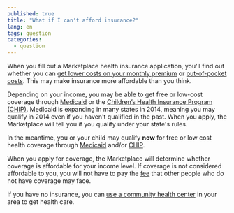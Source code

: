 ```yaml
---
published: true
title: "What if I can't afford insurance?"
lang: en
tags: question
categories:
  - question
---
```


When you fill out a Marketplace health insurance application, you'll find out whether you can [get lower costs on your monthly premium](/will-i-qualify-to-save-on-monthly-premiums) or [out-of-pocket costs](/will-i-qualify-to-save-on-out-of-pocket-costs). This may make insurance more affordable than you think. 

Depending on your income, you may be able to get free or low-cost coverage through [Medicaid](/do-i-qualify-for-medicaid) or the [Children’s Health Insurance Program (CHIP)](/are-my-children-eligible-for-chip). Medicaid is expanding in many states in 2014, meaning you may qualify in 2014 even if you haven't qualified in the past. When you apply, the Marketplace will tell you if you qualify under your state's rules.    

In the meantime, you or your child may qualify **now** for free or low cost health coverage through [Medicaid](/do-i-qualify-for-medicaid) and/or [CHIP](/are-my-children-eligible-for-chip). 

When you apply for coverage, the Marketplace will determine whether coverage is affordable for your income level. If coverage is not considered affordable to you, you will not have to pay the [fee](/what-if-someone-doesnt-have-health-coverage-in-2014) that other people who do not have coverage may face.

If you have no insurance, you can [use a community health center](/where-can-i-get-free-or-low-cost-care) in your area to get health care.
